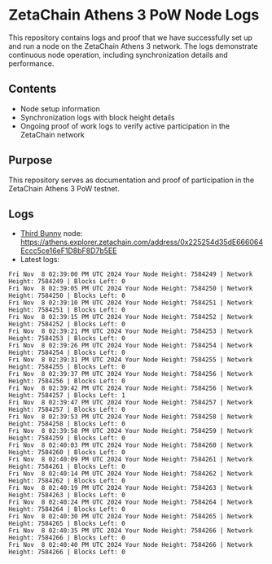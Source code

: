 # ZetaChain Athens 3 PoW Node Logs
This repository contains logs and proof that we have successfully set up and run a node on the ZetaChain Athens 3 network. The logs demonstrate continuous node operation, including synchronization details and performance.

## Contents
- Node setup information
- Synchronization logs with block height details
- Ongoing proof of work logs to verify active participation in the ZetaChain network

## Purpose
This repository serves as documentation and proof of participation in the ZetaChain Athens 3 PoW testnet.

## Logs

- [Third Bunny](https://thirdbunny.xyz/) node: https://athens.explorer.zetachain.com/address/0x225254d35dE666064Eccc5ce16eF1D8bF8D7b5EE
- Latest logs:
```
Fri Nov  8 02:39:00 PM UTC 2024 Your Node Height: 7584249 | Network Height: 7584249 | Blocks Left: 0
Fri Nov  8 02:39:05 PM UTC 2024 Your Node Height: 7584250 | Network Height: 7584250 | Blocks Left: 0
Fri Nov  8 02:39:10 PM UTC 2024 Your Node Height: 7584251 | Network Height: 7584251 | Blocks Left: 0
Fri Nov  8 02:39:15 PM UTC 2024 Your Node Height: 7584252 | Network Height: 7584252 | Blocks Left: 0
Fri Nov  8 02:39:21 PM UTC 2024 Your Node Height: 7584253 | Network Height: 7584253 | Blocks Left: 0
Fri Nov  8 02:39:26 PM UTC 2024 Your Node Height: 7584254 | Network Height: 7584254 | Blocks Left: 0
Fri Nov  8 02:39:31 PM UTC 2024 Your Node Height: 7584255 | Network Height: 7584255 | Blocks Left: 0
Fri Nov  8 02:39:37 PM UTC 2024 Your Node Height: 7584256 | Network Height: 7584256 | Blocks Left: 0
Fri Nov  8 02:39:42 PM UTC 2024 Your Node Height: 7584256 | Network Height: 7584257 | Blocks Left: 1
Fri Nov  8 02:39:47 PM UTC 2024 Your Node Height: 7584257 | Network Height: 7584257 | Blocks Left: 0
Fri Nov  8 02:39:53 PM UTC 2024 Your Node Height: 7584258 | Network Height: 7584258 | Blocks Left: 0
Fri Nov  8 02:39:58 PM UTC 2024 Your Node Height: 7584259 | Network Height: 7584259 | Blocks Left: 0
Fri Nov  8 02:40:03 PM UTC 2024 Your Node Height: 7584260 | Network Height: 7584260 | Blocks Left: 0
Fri Nov  8 02:40:09 PM UTC 2024 Your Node Height: 7584261 | Network Height: 7584261 | Blocks Left: 0
Fri Nov  8 02:40:14 PM UTC 2024 Your Node Height: 7584262 | Network Height: 7584262 | Blocks Left: 0
Fri Nov  8 02:40:19 PM UTC 2024 Your Node Height: 7584263 | Network Height: 7584263 | Blocks Left: 0
Fri Nov  8 02:40:24 PM UTC 2024 Your Node Height: 7584264 | Network Height: 7584264 | Blocks Left: 0
Fri Nov  8 02:40:30 PM UTC 2024 Your Node Height: 7584265 | Network Height: 7584265 | Blocks Left: 0
Fri Nov  8 02:40:35 PM UTC 2024 Your Node Height: 7584266 | Network Height: 7584266 | Blocks Left: 0
Fri Nov  8 02:40:40 PM UTC 2024 Your Node Height: 7584266 | Network Height: 7584266 | Blocks Left: 0
```

